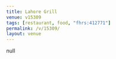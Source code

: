 ```yaml
---
title: Lahore Grill
venue: v15309
tags: [restaurant, food, "fhrs:412771"]
permalink: /v/15309/
layout: venue
---
```

null
